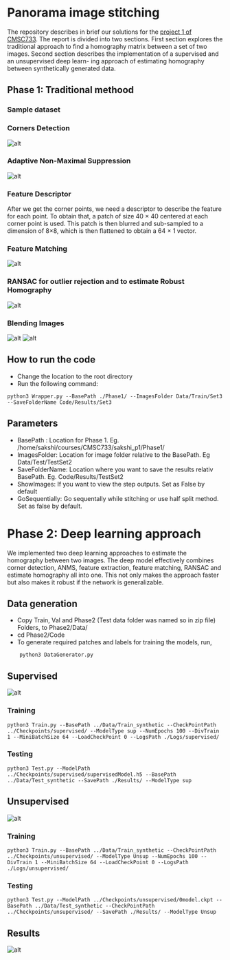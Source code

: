 # Panorama image stitching
The repository describes in brief our solutions for the [project 1 of CMSC733](https://cmsc733.github.io/2020/proj/p1/). The report is divided into two sections. First section explores the traditional approach to find a homography matrix
between a set of two images. Second section describes the
implementation of a supervised and an unsupervised deep learn-
ing approach of estimating homography between synthetically
generated data.
## Phase 1: Traditional methood
### Sample dataset
### Corners Detection
![alt](https://github.com/sakshikakde/AutoPano/blob/main/images/fp.png)
### Adaptive Non-Maximal Suppression
![alt](https://github.com/sakshikakde/AutoPano/blob/main/images/anms.png)
### Feature Descriptor
After we get the corner points, we need a descriptor to
describe the feature for each point. To obtain that, a patch of
size 40 × 40 centered at each corner point is used. This patch
is then blurred and sub-sampled to a dimension of 8×8, which
is then flattened to obtain a 64 × 1 vector.
### Feature Matching
![alt](https://github.com/sakshikakde/AutoPano/blob/main/images/fm.png)
### RANSAC for outlier rejection and to estimate Robust Homography
![alt](https://github.com/sakshikakde/AutoPano/blob/main/images/ransac.png)
### Blending Images
![alt](https://github.com/sakshikakde/AutoPano/blob/main/Phase1/Results/Set1/pano01.png)
![alt](https://github.com/sakshikakde/AutoPano/blob/main/Phase1/Results/Set1/pano1001.png)

## How to run the code
- Change the location to the root directory      
- Run the following command:
```
python3 Wrapper.py --BasePath ./Phase1/ --ImagesFolder Data/Train/Set3 --SaveFolderName Code/Results/Set3 
```

## Parameters 
- BasePath : Location for Phase 1. Eg. /home/sakshi/courses/CMSC733/sakshi_p1/Phase1/
- ImagesFolder: Location for image folder relative to the BasePath. Eg Data/Test/TestSet2
- SaveFolderName: Location where you want to save the results relativ BasePath. Eg. Code/Results/TestSet2
- ShowImages: If you want to view the step outputs. Set as False by default
- GoSequentially: Go sequentally while stitching or use half split method. Set as false by default.

# Phase 2: Deep learning approach
We implemented two deep learning approaches to estimate the homography between two images. The deep model effectively combines corner detection, ANMS, feature extraction, feature matching, RANSAC and estimate homography all into one. This not only makes the approach faster but also makes it robust if the network is generalizable.

## Data generation
- Copy Train, Val and Phase2 (Test data folder was named so in zip file) Folders, to Phase2/Data/
- cd Phase2/Code
- To generate required patches and labels for training the models, run,
```
    python3 DataGenerator.py
```
## Supervised
![alt](https://github.com/sakshikakde/AutoPano/blob/main/images/sup.png)
### Training
```
python3 Train.py --BasePath ../Data/Train_synthetic --CheckPointPath ../Checkpoints/supervised/ --ModelType sup --NumEpochs 100 --DivTrain 1 --MiniBatchSize 64 --LoadCheckPoint 0 --LogsPath ./Logs/supervised/
```

### Testing
```
python3 Test.py --ModelPath ../Checkpoints/supervised/supervisedModel.h5 --BasePath ../Data/Test_synthetic --SavePath ./Results/ --ModelType sup 
```

## Unsupervised
![alt](https://github.com/sakshikakde/AutoPano/blob/main/images/unsup.png)
### Training
```
python3 Train.py --BasePath ../Data/Train_synthetic --CheckPointPath ../Checkpoints/unsupervised/ --ModelType Unsup --NumEpochs 100 --DivTrain 1 --MiniBatchSize 64 --LoadCheckPoint 0 --LogsPath ./Logs/unsupervised/
```
### Testing
```
python3 Test.py --ModelPath ../Checkpoints/unsupervised/0model.ckpt --BasePath ../Data/Test_synthetic --CheckPointPath ../Checkpoints/unsupervised/ --SavePath ./Results/ --ModelType Unsup
```

## Results
![alt](https://github.com/sakshikakde/AutoPano/blob/main/images/dl_results.png)
